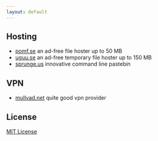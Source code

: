 ```yaml
---
layout: default
---
```


## Hosting

* [pomf.se](https://pomf.se/) an ad-free file hoster up to 50 MB
* [uguu.se](http://uguu.se/) an ad-free temporary file hoster up to 150 MB
* [sprunge.us](http://sprunge.us/) innovative command line pastebin
 
## VPN

* [mullvad.net](https://mullvad.net/en/) quite good vpn provider


## License

[MIT License](http://chibicode.mit-license.org/)
